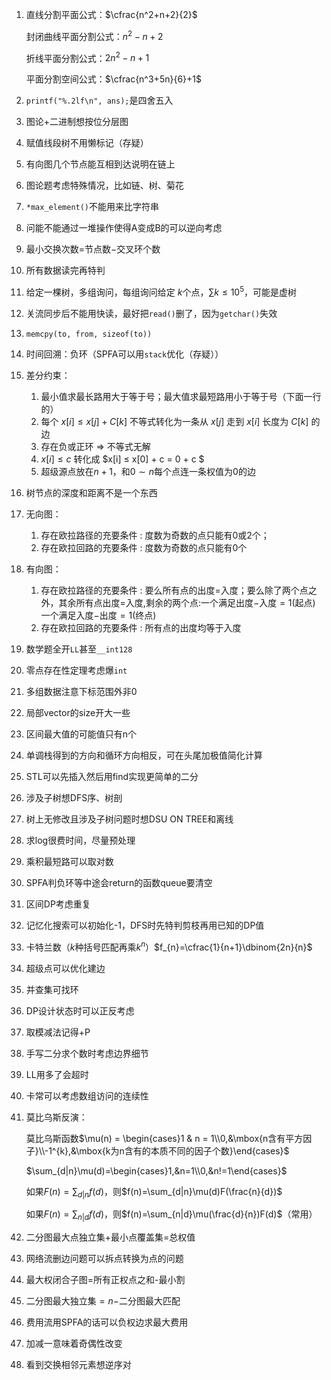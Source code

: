1. 直线分割平面公式：$\cfrac{n^2+n+2}{2}$

   封闭曲线平面分割公式：$n^2-n+2$

   折线平面分割公式：$2n^2-n+1$

   平面分割空间公式：$\cfrac{n^3+5n}{6}+1$

2. `printf("%.2lf\n", ans);`是四舍五入
   
3. 图论+二进制想按位分层图

4. 赋值线段树不用懒标记（存疑）

5. 有向图几个节点能互相到达说明在链上

6. 图论题考虑特殊情况，比如链、树、菊花

7. ``*max_element()``不能用来比字符串

8. 问能不能通过一堆操作使得A变成B的可以逆向考虑

9. 最小交换次数$=$节点数$-$交叉环个数

10. 所有数据读完再特判

11. 给定一棵树，多组询问，每组询问给定 $k$个点，$\sum k\leq10^5$，可能是虚树

12. 关流同步后不能用快读，最好把`read()`删了，因为```getchar()```失效

13. ```memcpy(to, from, sizeof(to))```

14. 时间回溯：负环（SPFA可以用`stack`优化（存疑））

15. 差分约束：

    1. 最小值求最长路用大于等于号；最大值求最短路用小于等于号（下面一行的）
    2. 每个 $x[i] ≤ x[j] + C[k]$ 不等式转化为一条从 $x[j]$ 走到 $x[i]$ 长度为 $C[k]$ 的边
    3. 存在负或正环 => 不等式无解
    4. $x[i] ≤ c$ 转化成 $x[i] ≤ x[0] + c = 0 + c $
    5. 超级源点放在$n+1$，和$0 \sim n$每个点连一条权值为0的边

16. 树节点的深度和距离不是一个东西

17. 无向图：

    1. 存在欧拉路径的充要条件 : 度数为奇数的点只能有0或2个；
    2. 存在欧拉回路的充要条件 : 度数为奇数的点只能有0个

18. 有向图：

    1. 存在欧拉路径的充要条件 : 要么所有点的出度$=$入度；要么除了两个点之外，其余所有点出度$=$入度,剩余的两个点:一个满足出度$-$入度$=1$(起点) 一个满足入度$-$出度$=1$(终点)
    2. 存在欧拉回路的充要条件 : 所有点的出度均等于入度

19. 数学题全开`LL`甚至`__int128`

20. 零点存在性定理考虑爆```int```

21. 多组数据注意下标范围外非0

22. 局部vector的size开大一些

23. 区间最大值的可能值只有n个

24. 单调栈得到的方向和循环方向相反，可在头尾加极值简化计算

25. STL可以先插入然后用find实现更简单的二分

26. 涉及子树想DFS序、树剖

27. 树上无修改且涉及子树问题时想DSU ON TREE和离线

28. 求log很费时间，尽量预处理

29. 乘积最短路可以取对数

30. SPFA判负环等中途会return的函数queue要清空

31. 区间DP考虑重复

32. 记忆化搜索可以初始化-1，DFS时先特判剪枝再用已知的DP值

33. 卡特兰数（$k$种括号匹配再乘$k^n$）$f_{n}=\cfrac{1}{n+1}\dbinom{2n}{n}$

34. 超级点可以优化建边

35. 并查集可找环

36. DP设计状态时可以正反考虑

37. 取模减法记得+P

38. 手写二分求个数时考虑边界细节

39. LL用多了会超时

40. 卡常可以考虑数组访问的连续性

41. 莫比乌斯反演：

    莫比乌斯函数$\mu(n) = \begin{cases}1 & n = 1\\0,&\mbox{n含有平方因子}\\-1^{k},&\mbox{k为n含有的本质不同的因子个数}\end{cases}$

    $\sum_{d|n}\mu(d)=\begin{cases}1,&n=1\\0,&n!=1\end{cases}$

    如果$F(n)=\sum_{d|n}f(d)$，则$f(n)=\sum_{d|n}\mu(d)F(\frac{n}{d})$

    如果$F(n)=\sum_{n|d}f(d)$，则$f(n)=\sum_{n|d}\mu(\frac{d}{n})F(d)$（常用）

42. 二分图最大点独立集$+$最小点覆盖集$=$总权值

43. 网络流删边问题可以拆点转换为点的问题

44. 最大权闭合子图$=$所有正权点之和-最小割

45. 二分图最大独立集$=n-$二分图最大匹配

46. 费用流用SPFA的话可以负权边求最大费用

47. 加减一意味着奇偶性改变

48. 看到交换相邻元素想逆序对

    

    

    